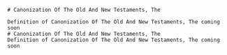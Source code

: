 
    # Canonization Of The Old And New Testaments, The

    Definition of Canonization Of The Old And New Testaments, The coming soon
    # Canonization Of The Old And New Testaments, The
    Definition of Canonization Of The Old And New Testaments, The coming soon